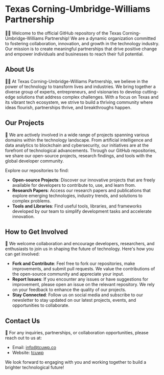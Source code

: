 # Texas Corning-Umbridge-Williams Partnership

🙋‍♀️ Welcome to the official GitHub repository of the Texas Corning-Umbridge-Williams Partnership! We are a dynamic organization committed to fostering collaboration, innovation, and growth in the technology industry. Our mission is to create meaningful partnerships that drive positive change and empower individuals and businesses to reach their full potential.

## About Us

👩‍💻 At Texas Corning-Umbridge-Williams Partnership, we believe in the power of technology to transform lives and industries. We bring together a diverse group of experts, entrepreneurs, and visionaries to develop cutting-edge solutions that address complex challenges. With a focus on Texas and its vibrant tech ecosystem, we strive to build a thriving community where ideas flourish, partnerships thrive, and breakthroughs happen.

## Our Projects

🍿 We are actively involved in a wide range of projects spanning various domains within the technology landscape. From artificial intelligence and data analytics to blockchain and cybersecurity, our initiatives are at the forefront of technological advancements. Through our GitHub repositories, we share our open-source projects, research findings, and tools with the global developer community.

Explore our repositories to find:

- **Open-source Projects**: Discover our innovative projects that are freely available for developers to contribute to, use, and learn from.
- **Research Papers**: Access our research papers and publications that explore emerging technologies, industry trends, and solutions to complex problems.
- **Tools and Libraries**: Find useful tools, libraries, and frameworks developed by our team to simplify development tasks and accelerate innovation.

## How to Get Involved

🌈 We welcome collaboration and encourage developers, researchers, and enthusiasts to join us in shaping the future of technology. Here's how you can get involved:

- **Fork and Contribute**: Feel free to fork our repositories, make improvements, and submit pull requests. We value the contributions of the open-source community and appreciate your input.
- **Report Issues**: If you encounter any issues or have suggestions for improvement, please open an issue on the relevant repository. We rely on your feedback to enhance the quality of our projects.
- **Stay Connected**: Follow us on social media and subscribe to our newsletter to stay updated on our latest projects, events, and opportunities to collaborate.

## Contact Us

🧙 For any inquiries, partnerships, or collaboration opportunities, please reach out to us at:

- Email: info@tcuwp.co
- Website: [tcuwp](https://tcuwp.co)

We look forward to engaging with you and working together to build a brighter technological future!
